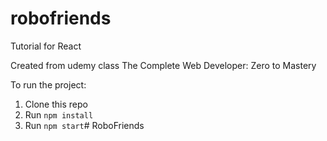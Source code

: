 # robofriends
Tutorial for React

Created from udemy class The Complete Web Developer: Zero to Mastery

To run the project:

1. Clone this repo
2. Run `npm install`
3. Run `npm start`# RoboFriends
